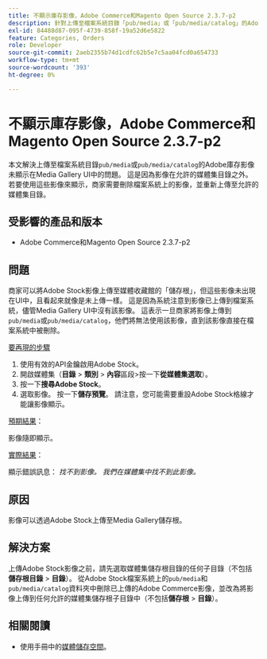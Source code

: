 ```yaml
---
title: 不顯示庫存影像，Adobe Commerce和Magento Open Source 2.3.7-p2
description: 針對上傳至檔案系統目錄「pub/media」或「pub/media/catalog」的Adobe庫存影像未顯示在Media Gallery UI中的問題，本文提供解決方案。 這是因為影像在允許的媒體集目錄之外。 若要使用這些影像來顯示，商家需要刪除檔案系統上的影像，並重新上傳至允許的媒體集目錄。
exl-id: 84488d87-095f-4739-858f-19a52d6e5822
feature: Categories, Orders
role: Developer
source-git-commit: 2aeb2355b74d1cdfc62b5e7c5aa04fcd0a654733
workflow-type: tm+mt
source-wordcount: '393'
ht-degree: 0%

---
```


# 不顯示庫存影像，Adobe Commerce和Magento Open Source 2.3.7-p2

本文解決上傳至檔案系統目錄`pub/media`或`pub/media/catalog`的Adobe庫存影像未顯示在Media Gallery UI中的問題。 這是因為影像在允許的媒體集目錄之外。 若要使用這些影像來顯示，商家需要刪除檔案系統上的影像，並重新上傳至允許的媒體集目錄。

## 受影響的產品和版本

* Adobe Commerce和Magento Open Source 2.3.7-p2


## 問題

商家可以將Adobe Stock影像上傳至媒體收藏館的「儲存根」，但這些影像未出現在UI中，且看起來就像是未上傳一樣。 這是因為系統注意到影像已上傳到檔案系統，儘管Media Gallery UI中沒有該影像。 這表示一旦商家將影像上傳到`pub/media`或`pub/media/catalog`，他們將無法使用該影像，直到該影像直接在檔案系統中被刪除。

<u>要再現的步驟</u>

1. 使用有效的API金鑰啟用Adobe Stock。
1. 開啟媒體集（**目錄** > **類別** > **內容**&#x200B;區段>按一下&#x200B;**從媒體集選取**）。
1. 按一下&#x200B;**搜尋Adobe Stock**。
1. 選取影像。 按一下&#x200B;**儲存預覽**。 請注意，您可能需要重設Adobe Stock格線才能讓影像顯示。

<u>預期結果</u>：

影像隨即顯示。

<u>實際結果</u>：

顯示錯誤訊息： *找不到影像。 我們在媒體集中找不到此影像。*

## 原因

影像可以透過Adobe Stock上傳至Media Gallery儲存根。

## 解決方案

上傳Adobe Stock影像之前，請先選取媒體集儲存根目錄的任何子目錄（不包括&#x200B;**儲存根目錄** > **目錄**）。
從Adobe Stock檔案系統上的`pub/media`和`pub/media/catalog`資料夾中刪除已上傳的Adobe Commerce影像，並改為將影像上傳到任何允許的媒體集儲存根子目錄中（不包括&#x200B;**儲存根** > **目錄**）。

## 相關閱讀

* 使用手冊中的[媒體儲存空間](https://experienceleague.adobe.com/en/docs/commerce-admin/content-design/wysiwyg/storage/media-storage)。

